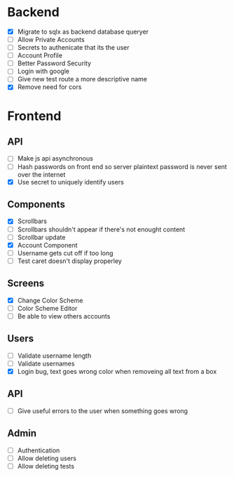 # Backend
-[x] Migrate to sqlx as backend database queryer
-[ ] Allow Private Accounts
-[ ] Secrets to authenicate that its the user
-[ ] Account Profile
-[ ] Better Password Security
-[ ] Login with google
-[ ] Give new test route a more descriptive name
-[x] Remove need for cors

# Frontend
## API
-[ ] Make js api asynchronous
-[ ] Hash passwords on front end so server plaintext password is never sent over the internet
-[x] Use secret to uniquely identify users

## Components
-[x] Scrollbars
-[ ] Scrollbars shouldn't appear if there's not enought content
-[ ] Scrollbar update
-[x] Account Component
-[ ] Username gets cut off if too long
-[ ] Test caret doesn't display properley

## Screens
-[x] Change Color Scheme
-[ ] Color Scheme Editor
-[ ] Be able to view others accounts

## Users
-[ ] Validate username length
-[ ] Validate usernames
-[x] Login bug, text goes wrong color when removeing all text from a box

## API
-[ ] Give useful errors to the user when something goes wrong

## Admin
-[ ] Authentication
-[ ] Allow deleting users
-[ ] Allow deleting tests